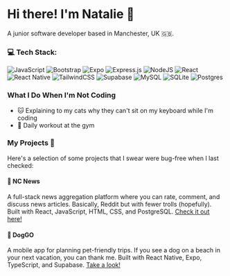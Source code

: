 # Hi there! I'm Natalie 👋

A junior software developer based in Manchester, UK 🇬🇧.

### 💻 Tech Stack:
![JavaScript](https://img.shields.io/badge/javascript-%23323330.svg?style=for-the-badge&logo=javascript&logoColor=%23F7DF1E) ![Bootstrap](https://img.shields.io/badge/bootstrap-%238511FA.svg?style=for-the-badge&logo=bootstrap&logoColor=white) ![Expo](https://img.shields.io/badge/expo-1C1E24?style=for-the-badge&logo=expo&logoColor=#D04A37) ![Express.js](https://img.shields.io/badge/express.js-%23404d59.svg?style=for-the-badge&logo=express&logoColor=%2361DAFB) ![NodeJS](https://img.shields.io/badge/node.js-6DA55F?style=for-the-badge&logo=node.js&logoColor=white) ![React](https://img.shields.io/badge/react-%2320232a.svg?style=for-the-badge&logo=react&logoColor=%2361DAFB) ![React Native](https://img.shields.io/badge/react_native-%2320232a.svg?style=for-the-badge&logo=react&logoColor=%2361DAFB) ![TailwindCSS](https://img.shields.io/badge/tailwindcss-%2338B2AC.svg?style=for-the-badge&logo=tailwind-css&logoColor=white) ![Supabase](https://img.shields.io/badge/Supabase-3ECF8E?style=for-the-badge&logo=supabase&logoColor=white) ![MySQL](https://img.shields.io/badge/MySQL-4479A1.svg?style=for-the-badge&logo=MySQL&logoColor=white) ![SQLite](https://img.shields.io/badge/sqlite-%2307405e.svg?style=for-the-badge&logo=sqlite&logoColor=white) ![Postgres](https://img.shields.io/badge/postgres-%23316192.svg?style=for-the-badge&logo=postgresql&logoColor=white)
### What I Do When I'm Not Coding
- 🐱 Explaining to my cats why they can't sit on my keyboard while I'm coding
- 💪 Daily workout at the gym
  
### My Projects 🚀
Here's a selection of some projects that I swear were bug-free when I last checked:
#### 📰 NC News
A full-stack news aggregation platform where you can rate, comment, and discuss news articles. Basically, Reddit but with fewer trolls (hopefully). Built with React, JavaScript, HTML, CSS, and PostgreSQL. [Check it out here!](https://github.com/natccc/fe-nc-news)

#### 🐶 DogGO
A mobile app for planning pet-friendly trips. If you see a dog on a beach in your next vacation, you can thank me. Built with React Native, Expo, TypeScript, and Supabase. [Take a look!](https://github.com/natccc/doggo)

